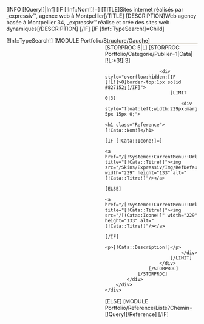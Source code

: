 [INFO [!Query!]|Inf]
[IF [!Inf::Nom!]!=]
	[TITLE]Sites internet réalisés par _expressiv™, agence web à Montpellier[/TITLE]
	[DESCRIPTION]Web agency basée à Montpellier 34, _expressiv™ réalise et crée des sites web dynamiques[/DESCRIPTION]
[/IF]
[IF [!Inf::TypeSearch!]=Child]
	<div style="overflow:hidden;">[!Inf::TypeSearch!]
		[MODULE Portfolio/Structure/Gauche]
		<div id="Milieu" style="margin-left:260px;">
			<div id="Data" style="border-top:1px solid #827152;">
				[STORPROC 5|L]
					[STORPROC Portfolio/Categorie/Publier=1|Cata|[!L:*3!]|3]
						
						<div style="overflow:hidden;[IF [!L!]>0]border-top:1px solid #827152;[/IF]">
							[LIMIT 0|3]
								<div style="float:left;width:229px;margin:0px 5px 15px 0;">
									<h1 class="Reference">[!Cata::Nom!]</h1>
									[IF [!Cata::Icone!]=]
										<a href="/[!Systeme::CurrentMenu::Url!]/Categorie/[!Cata::Url!]/Reference" title="[!Cata::Titre!]"><img src="/Skins/Expressiv/Img/RefDefault.jpg" width="229" height="133" alt="[!Cata::Titre!]"/></a>
									[ELSE]
										<a href="/[!Systeme::CurrentMenu::Url!]/Categorie/[!Cata::Url!]" title="[!Cata::Titre!]"><img src="/[!Cata::Icone!]" width="229" height="133" alt="[!Cata::Titre!]"/></a>
									[/IF]
									<p>[!Cata::Description!]</p>
								</div>
							[/LIMIT]
						</div>
					[/STORPROC]
				[/STORPROC]
			</div>
		</div>
	</div>
[ELSE]
	[MODULE Portfolio/Reference/Liste?Chemin=[!Query!]/Reference]
[/IF]
